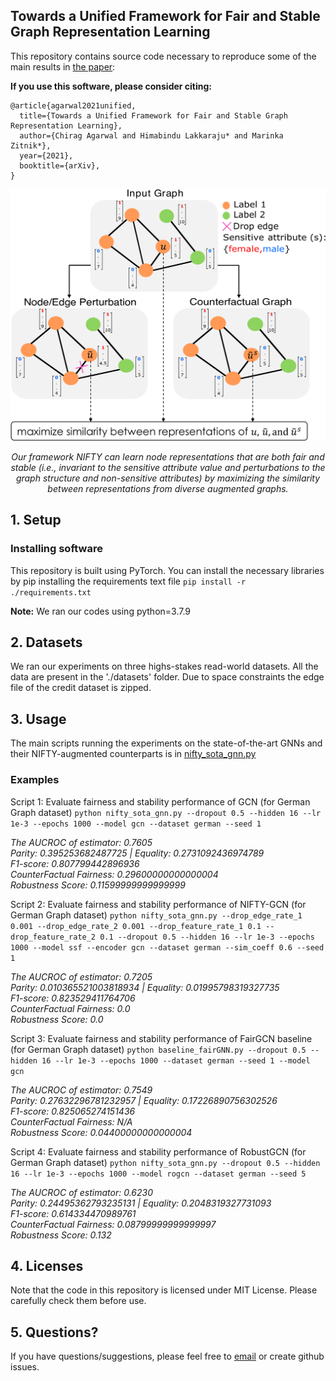 ## Towards a Unified Framework for Fair and Stable Graph Representation Learning

This repository contains source code necessary to reproduce some of the main results in [the paper](https://arxiv.org/abs/2102.13186):

**If you use this software, please consider citing:**
    
    @article{agarwal2021unified,
      title={Towards a Unified Framework for Fair and Stable Graph Representation Learning},
      author={Chirag Agarwal and Himabindu Lakkaraju* and Marinka Zitnik*},
      year={2021},
      booktitle={arXiv},
    }

<p align="center">
    <img src="revised_proposed_model.png" width=540px>
</p>
<p align="center"><i>
  Our framework NIFTY can learn node representations that are both fair and stable (i.e., invariant to the sensitive attribute value and perturbations to the graph   structure and non-sensitive attributes) by maximizing the similarity between representations from diverse augmented graphs.  
</i></p>

## 1. Setup

### Installing software
This repository is built using PyTorch. You can install the necessary libraries by pip installing the requirements text file `pip install -r ./requirements.txt`

**Note:** We ran our codes using python=3.7.9


## 2. Datasets
We ran our experiments on three highs-stakes read-world datasets. All the data are present in the './datasets' folder. Due to space constraints the edge file of the credit dataset is zipped.

## 3. Usage
The main scripts running the experiments on the state-of-the-art GNNs and their NIFTY-augmented counterparts is in [nifty_sota_gnn.py](nifty_sota_gnn.py)

### Examples
Script 1: Evaluate fairness and stability performance of GCN (for German Graph dataset)
`python nifty_sota_gnn.py --dropout 0.5 --hidden 16 --lr 1e-3 --epochs 1000 --model gcn --dataset german --seed 1`
<p align="left"><i>
  The AUCROC of estimator: 0.7605<br/>
  Parity: 0.395253682487725 | Equality: 0.2731092436974789<br/>
  F1-score: 0.807799442896936<br/>
  CounterFactual Fairness: 0.29600000000000004<br/>
  Robustness Score: 0.11599999999999999<br/>
</i></p>

Script 2: Evaluate fairness and stability performance of NIFTY-GCN (for German Graph dataset)
`python nifty_sota_gnn.py --drop_edge_rate_1 0.001 --drop_edge_rate_2 0.001 --drop_feature_rate_1 0.1 --drop_feature_rate_2 0.1 --dropout 0.5 --hidden 16 --lr 1e-3 --epochs 1000 --model ssf --encoder gcn --dataset german --sim_coeff 0.6 --seed 1`
<p align="left"><i>
  The AUCROC of estimator: 0.7205<br/>
  Parity: 0.010365521003818934 | Equality: 0.01995798319327735<br/>
  F1-score: 0.823529411764706<br/>
  CounterFactual Fairness: 0.0<br/>
  Robustness Score: 0.0<br/>
</i></p>  

Script 3: Evaluate fairness and stability performance of FairGCN baseline (for German Graph dataset)
`python baseline_fairGNN.py --dropout 0.5 --hidden 16 --lr 1e-3 --epochs 1000 --dataset german --seed 1 --model gcn`
<p align="left"><i>
  The AUCROC of estimator: 0.7549<br/>
  Parity: 0.27632296781232957 | Equality: 0.17226890756302526<br/>
  F1-score: 0.825065274151436<br/>
  CounterFactual Fairness: N/A<br/>
  Robustness Score: 0.04400000000000004<br/>
</i></p>   

Script 4: Evaluate fairness and stability performance of RobustGCN (for German Graph dataset)
`python nifty_sota_gnn.py --dropout 0.5 --hidden 16 --lr 1e-3 --epochs 1000 --model rogcn --dataset german --seed 5`
<p align="left"><i>
  The AUCROC of estimator: 0.6230<br/>
  Parity: 0.24495362793235131 | Equality: 0.2048319327731093<br/>
  F1-score: 0.614334470989761<br/>
  CounterFactual Fairness: 0.08799999999999997<br/>
  Robustness Score: 0.132<br/>
</i></p>  

## 4. Licenses
Note that the code in this repository is licensed under MIT License. Please carefully check them before use. 

## 5. Questions?
If you have questions/suggestions, please feel free to [email](mailto:chiragagarwall12@gmail.com) or create github issues.
